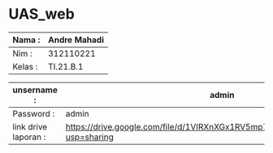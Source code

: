 # UAS_web

| Nama : | Andre Mahadi |
| --- | --- |
|Nim : | 312110221 |
|Kelas : | TI.21.B.1 |

| unsername : | admin |
|--- | --- |
| Password : | admin |
link drive laporan : | https://drive.google.com/file/d/1VIRXnXGx1RV5mp7d91kf5o_ygR3Mz8Wk/view?usp=sharing |